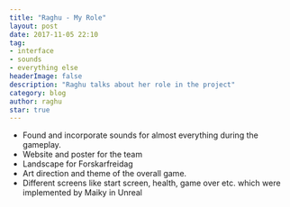 ```yaml
---
title: "Raghu - My Role"
layout: post
date: 2017-11-05 22:10
tag:
- interface
- sounds
- everything else
headerImage: false
description: "Raghu talks about her role in the project"
category: blog
author: raghu
star: true
---
```


- Found and incorporate sounds for almost everything during the gameplay.
- Website and poster for the team
- Landscape for Forskarfreidag
- Art direction and theme of the overall game.
- Different screens like start screen, health, game over etc. which were implemented by Maiky in Unreal
